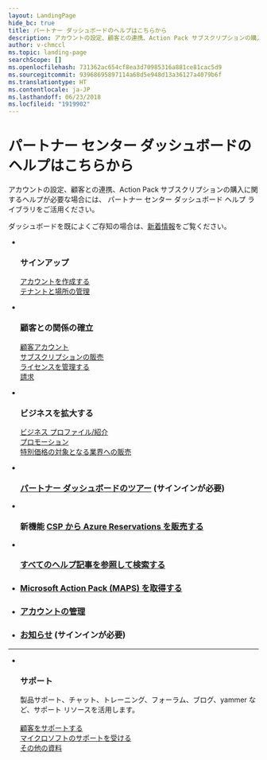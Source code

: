 ```yaml
---
layout: LandingPage
hide_bc: true
title: パートナー ダッシュボードのヘルプはこちらから
description: アカウントの設定、顧客との連携、Action Pack サブスクリプションの購入に関するヘルプが必要な場合には、 パートナー ダッシュボード ヘルプ ライブラリをご活用ください。
author: v-chmccl
ms.topic: landing-page
searchScope: []
ms.openlocfilehash: 731362ac654cf8ea3d70985316a881ce81cac5d9
ms.sourcegitcommit: 93968695897114a68d5e948d13a36127a4079b6f
ms.translationtype: HT
ms.contentlocale: ja-JP
ms.lasthandoff: 06/23/2018
ms.locfileid: "1919902"
---
```

# <a name="start-here-for-help-with-partner-center-dashboard"></a>パートナー センター ダッシュボードのヘルプはこちらから

アカウントの設定、顧客との連携、Action Pack サブスクリプションの購入に関するヘルプが必要な場合には、 パートナー センター ダッシュボード ヘルプ ライブラリをご活用ください。

ダッシュボードを既によくご存知の場合は、[新着情報](/partner-center/whats-new-in-pc)をご覧ください。

<ul id="products1" class="cardsC cols cols3 panelContent singlePanelContent">
    <li>
        <div class="cardSize">
            <div class="cardPadding">
                <div class="card">
                    <div class="cardImageOuter">
                        <div class="cardImage bgdAccent1">
                            <img alt="" src="https://docs.microsoft.com/media/illustrations/sql-get-started-understand.svg" data-linktype="external">
                        </div>
                    </div>
                    <div class="cardText">
                        <h3>サインアップ</h3>
                        <p><a href="/partner-center/mpn-create-a-partner-center-account">アカウントを作成する</a><br /><a href="/partner-center/azure-active-directory-tenants-and-partner-center">テナントと場所の管理</a></p>
                    </div>
                </div>
            </div>
        </div>
    </li>
    <li>
        <div class="cardSize">
            <div class="cardPadding">
                <div class="card">
                    <div class="cardImageOuter">
                        <div class="cardImage bgdAccent1">
                            <img alt="" src="https://docs.microsoft.com/media/illustrations/virtualization-hperv-server-community.svg" data-linktype="external">
                        </div>
                    </div>
                    <div class="cardText">
                        <h3>顧客との関係の確立</h3>
                        <p><a href="/partner-center/customer-accounts">顧客アカウント</a><br /><a href="/partner-center/customer-subscriptions">サブスクリプションの販売</a><br /><a href="/partner-center/assign-licenses-to-users">ライセンスを管理する</a><br /><a href="/partner-center/billing">請求</a></p>
                    </div>
                </div>
            </div>
        </div>
    </li>
    <li>
        <div class="cardSize">
            <div class="cardPadding">
                <div class="card">
                    <div class="cardImageOuter">
                        <div class="cardImage bgdAccent1">
                            <img alt="" src="https://docs.microsoft.com/media/illustrations/biztalk-get-started-scenarios.svg" data-linktype="external">
                        </div>
                    </div>
                    <div class="cardText">
                        <h3>ビジネスを拡大する</h3>
                        <p><a href="/partner-center/referrals">ビジネス プロファイル/紹介</a><br /><a href="/partner-center/promotions">プロモーション</a><br /><a href="/partner-center/get-special-pricing-for-offers">特別価格の対象となる業界への販売</a></p>
                    </div>
                </div>
            </div>
        </div>
    </li>
</ul>

<ul id="products2" class="cardsF cols cols3 panelContent singlePanelContent">
    <li>
        <div class="cardSize">
            <div class="cardPadding">
                <div class="card">
                    <div class="cardImageOuter">
                        <div class="cardImage">
                            <img alt="" src="https://docs.microsoft.com/media/common/i_portal.svg" data-linktype="external">
                        </div>
                    </div>
                    <div class="cardText">
                        <h3><a href="https://partnercenter.microsoft.com/pcv/redirect?authenticate=true&redirect=%2Fdashboard%2Foverview">パートナー ダッシュボードのツアー</a> (サインインが必要)</h3>
                    </div>
                </div>
            </div>
        </div>
    </li>
    <li>
        <div class="cardSize">
            <div class="cardPadding">
                <div class="card">
                    <div class="cardImageOuter">
                        <div class="cardImage">
                            <img alt="" src="https://docs.microsoft.com/media/common/i_vmm-cloud.svg" data-linktype="external">
                        </div>
                    </div>
                    <div class="cardText">
                        <h3>新機能 <a href="/partner-center/azure-ri-server-subscriptions">CSP から Azure Reservations を販売する</a></h3>
                    </div>
                </div>
            </div>
        </div>
    </li>
    <li>
        <div class="cardSize">
            <div class="cardPadding">
                <div class="card">
                    <div class="cardImageOuter">
                        <div class="cardImage">
                            <img alt="" src="https://docs.microsoft.com/media/common/i_form.svg" data-linktype="external">
                        </div>
                    </div>
                    <div class="cardText">
                        <h3><a href="/partner-center/">すべてのヘルプ記事を参照して検索する</a></h3>
                    </div>
                </div>
            </div>
        </div>
    </li>
    <li>
        <div class="cardSize">
            <div class="cardPadding">
                <div class="card">
                    <div class="cardText">
                        <h3><a href="/partner-center/mpn-get-action-pack">Microsoft Action Pack (MAPS) を取得する</a></h3>
                    </div>
                </div>
            </div>
        </div>
    </li>
    <li>
        <div class="cardSize">
            <div class="cardPadding">
                <div class="card">
                    <div class="cardText">
                        <h3><a href="/partner-center/partner-center-account-setup">アカウントの管理</a></h3>
                    </div>
                </div>
            </div>
        </div>
    </li>
    <li>
        <div class="cardSize">
            <div class="cardPadding">
                <div class="card">
                    <div class="cardText">
                        <h3><a href="https://partnercenter.microsoft.com/pcv/announcements">お知らせ</a> (サインインが必要)</h3>
                    </div>
                </div>
            </div>
        </div>
    </li>
</ul>
<hr />

<ul id="products3" class="cardsF cols cols3 panelContent singlePanelContent">
    <li>
        <div class="cardSize">
            <div class="cardPadding">
                <div class="card">
                    <div class="cardImageOuter">
                        <div class="cardImage">
                            <img class="x-hidden-focus" alt="" src="https://docs.microsoft.com/media/common/i_support.svg" data-linktype="external">
                        </div>
                    </div>
                    <div class="cardText">
                        <h3>サポート</h3>
                        <p>製品サポート、チャット、トレーニング、フォーラム、ブログ、yammer など、サポート リソースを活用します。<br /><br /><a href="/partner-center/customer-support">顧客をサポートする</a><br /><a href="/partner-center/support-from-microsoft">マイクロソフトのサポートを受ける</a><br /><a href="https://partnercenter.microsoft.com/partner/support">その他の資料</a></p>
                    </div>
                </div>
            </div>
        </div>
    </li>
</ul>
